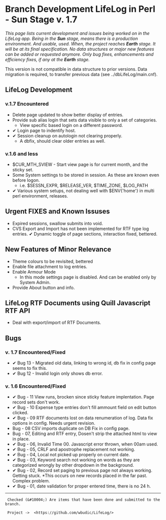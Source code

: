 # Branch Development LifeLog in Perl - Sun Stage v. 1.7

*This page lists current development and issues being worked on in the LifeLog app. Being in the **Sun** stage, means there is a production environment. And usable, used. When, the project reaches **Earth** stage. It will be at its final specification. No data structures or major new features can be added or requested anymore. Only bug fixes, enhancements and efficiency fixes, if any at the **Earth** stage.*

This version is not compatible in data structure to prior versions. Data migration is required, to transfer previous data (see ../dbLifeLog/main.cnf).


## LifeLog Development

### v.1.7 Encountered

* Delete page updated to show better display of entries.  
* Provide sub alias login that sets data visible to only a set of categories.
  * View specific based login on a different password.
* &#10004; Login page to indentify host.
* &#10004; Session cleanup on autologin not clearing properly.
  * A dbfix, should clear older entries as well.

### v.1.6 and less

* $CUR_MTH_SVIEW - Start view page is for current month, and the sticky set.
* Some System settings to be stored in session. As these are  known even before logon.
  * i.e. $SESSN_EXPR, $RELEASE_VER, $TIME_ZONE, $LOG_PATH
* &#10004; Various system setups, not dealing well with $ENV{'home'} in multi perl environment, releases.

## Urgent FIXES and Known Issuses

* Expired sessions, swallow submits into void.
* CVS Export and Import has not been implemented for RTF type log entries.
&#10004; Dynamic toggle of page sections, interaction fixed, bettered.

## New Features of Minor Relevance

* Theme colours to be revisited, bettered
* Enable file attachment to log entries.
* Enable Armour Mode
  * In this mode settings page is disabled. And can be enabled only by System Admin.
* Provide About button and info.

## LifeLog RTF Documents using Quill Javascript RTF API

* Deal with export/import of RTF Documents.

## Bugs

### v. 1.7 Encountered/Fixed

* &#10004; Bug 13 - Migrated old data, linking to wrong id, db fix in config page seems to fix this.
* &#10004; Bug 12 - Invalid login only shows db error.

### v. 1.6 Encountered/Fixed

* &#10004; Bug - 11 View runs, brocken since sticky feature implentation. Page record sets don't work.
* &#10004; Bug - 10 Expense type entries don't fill ammount field on edit button clicked.
* &#10004; Bug - 09 RTF documents lost on data renumeration of log. Data fix options in config. Needs urgent revision.
* Bug - 08 CSV imports duplicate on DB Fix in config page.
* Bug - 07, Editing and RTF entry, Dosen't strip the attached html to view in place.
* &#10004; Bug - 06, Invalid Time 00. Javascript error thrown, when 00am used.
* &#10004; Bug - 05, CRLF and apostrophe replacement not working.
* &#10004; Bug - 04, Local not picked up properly on current date.
* &#10004; Bug - 03, Keyword search not working on words as they are categorized wrongly by other dropdown in the background.
* &#10004; Bug - 02, Record set paging to previous page not always working. Getting stuck.
    *This occurs on new records placed in the far past. Complex problem.
* &#10004; Bug - 01, date validation for proper entered time, there is no 24 h.

***

     Checked (&#10004;) Are items that have been done and submitted to the branch.
  
     Project ->  <https://github.com/wbudic/LifeLog/>
